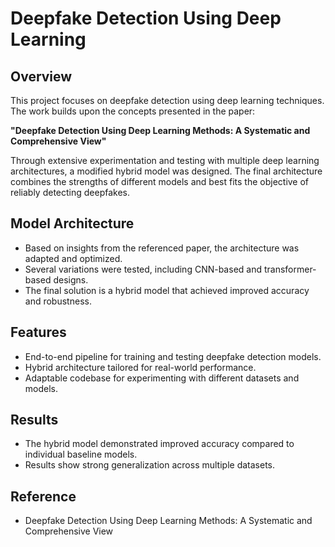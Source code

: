 # Deepfake Detection Using Deep Learning

## Overview
This project focuses on deepfake detection using deep learning techniques. The work builds upon the concepts presented in the paper:

**"Deepfake Detection Using Deep Learning Methods: A Systematic and Comprehensive View"**

Through extensive experimentation and testing with multiple deep learning architectures, a modified hybrid model was designed. The final architecture combines the strengths of different models and best fits the objective of reliably detecting deepfakes.

## Model Architecture
- Based on insights from the referenced paper, the architecture was adapted and optimized.
- Several variations were tested, including CNN-based and transformer-based designs.
- The final solution is a hybrid model that achieved improved accuracy and robustness.

## Features
- End-to-end pipeline for training and testing deepfake detection models.
- Hybrid architecture tailored for real-world performance.
- Adaptable codebase for experimenting with different datasets and models.


## Results
- The hybrid model demonstrated improved accuracy compared to individual baseline models.
- Results show strong generalization across multiple datasets.

## Reference
- Deepfake Detection Using Deep Learning Methods: A Systematic and Comprehensive View


